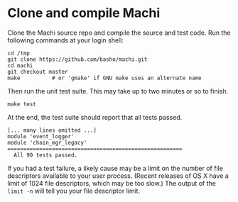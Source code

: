 # Clone and compile Machi

Clone the Machi source repo and compile the source and test code.  Run
the following commands at your login shell:

    cd /tmp
    git clone https://github.com/basho/machi.git
    cd machi
    git checkout master
    make          # or 'gmake' if GNU make uses an alternate name

Then run the unit test suite.  This may take up to two minutes or so
to finish.

    make test

At the end, the test suite should report that all tests passed.

    [... many lines omitted ...]
    module 'event_logger'
    module 'chain_mgr_legacy'
    =======================================================
      All 90 tests passed.

If you had a test failure, a likely cause may be a limit on the number
of file descriptors available to your user process.  (Recent releases
of OS X have a limit of 1024 file descriptors, which may be too slow.)
The output of the `limit -n` will tell you your file descriptor limit.
